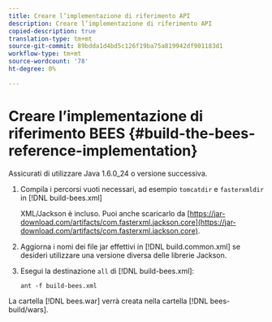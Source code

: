 ```yaml
---
title: Creare l’implementazione di riferimento API
description: Creare l’implementazione di riferimento API
copied-description: true
translation-type: tm+mt
source-git-commit: 89bdda1d4bd5c126f19ba75a819942df901183d1
workflow-type: tm+mt
source-wordcount: '78'
ht-degree: 0%

---
```



# Creare l’implementazione di riferimento BEES {#build-the-bees-reference-implementation}

Assicurati di utilizzare Java 1.6.0_24 o versione successiva.
1. Compila i percorsi vuoti necessari, ad esempio `tomcatdir` e `fasterxmldir` in [!DNL build-bees.xml]

   XML/Jackson è incluso. Puoi anche scaricarlo da [https://jar-download.com/artifacts/com.fasterxml.jackson.core](https://jar-download.com/artifacts/com.fasterxml.jackson.core).
1. Aggiorna i nomi dei file jar effettivi in [!DNL build.common.xml] se desideri utilizzare una versione diversa delle librerie Jackson.
1. Esegui la destinazione `all` di [!DNL build-bees.xml]:

   ```
   ant -f build-bees.xml
   ```

La cartella [!DNL bees.war] verrà creata nella cartella [!DNL bees-build/wars].